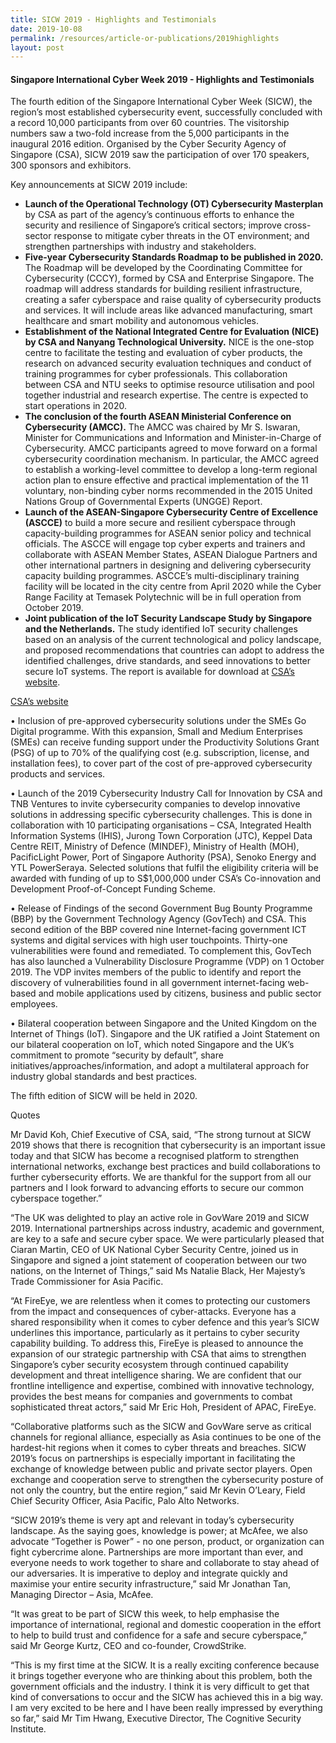```yaml
---
title: SICW 2019 - Highlights and Testimonials
date: 2019-10-08
permalink: /resources/article-or-publications/2019highlights
layout: post
---
```

#### **Singapore International Cyber Week 2019 - Highlights and Testimonials**

The fourth edition of the Singapore International Cyber Week (SICW), the region’s most established cybersecurity event, successfully concluded with a record 10,000 participants from over 60 countries. The visitorship numbers saw a two-fold increase from the 5,000 participants in the inaugural 2016 edition. Organised by the Cyber Security Agency of Singapore (CSA), SICW 2019 saw the participation of over 170 speakers, 300 sponsors and exhibitors.

Key announcements at SICW 2019 include:

* **Launch of the Operational Technology (OT) Cybersecurity Masterplan** by CSA as part of the agency’s continuous efforts to enhance the security and resilience of Singapore’s critical sectors; improve cross-sector response to mitigate cyber threats in the OT environment; and strengthen partnerships with industry and stakeholders.
* **Five-year Cybersecurity Standards Roadmap to be published in 2020.** The Roadmap will be developed by the Coordinating Committee for Cybersecurity (CCCY), formed by CSA and Enterprise Singapore. The roadmap will address standards for building resilient infrastructure, creating a safer cyberspace and raise quality of cybersecurity products and services. It will include areas like advanced manufacturing, smart healthcare and smart mobility and autonomous vehicles.
* **Establishment of the National Integrated Centre for Evaluation (NICE) by CSA and Nanyang Technological University.** NICE is the one-stop centre to facilitate the testing and evaluation of cyber products, the research on advanced security evaluation techniques and conduct of training programmes for cyber professionals. This collaboration between CSA and NTU seeks to optimise resource utilisation and pool together industrial and research expertise. The centre is expected to start operations in 2020.
* **The conclusion of the fourth ASEAN Ministerial Conference on Cybersecurity (AMCC).** The AMCC was chaired by Mr S. Iswaran, Minister for Communications and Information and Minister-in-Charge of Cybersecurity. AMCC participants agreed to move forward on a formal cybersecurity coordination mechanism. In particular, the AMCC agreed to establish a working-level committee to develop a long-term regional action plan to ensure effective and practical implementation of the 11 voluntary, non-binding cyber norms recommended in the 2015 United Nations Group of Governmental Experts (UNGGE) Report.
* **Launch of the ASEAN-Singapore Cybersecurity Centre of Excellence (ASCCE)** to build a more secure and resilient cyberspace through capacity-building programmes for ASEAN senior policy and technical officials. The ASCCE will engage top cyber experts and trainers and collaborate with ASEAN Member States, ASEAN Dialogue Partners and other international partners in designing and delivering cybersecurity capacity building programmes. ASCCE’s multi-disciplinary training facility will be located in the city centre from April 2020 while the Cyber Range Facility at Temasek Polytechnic will be in full operation from October 2019.
* **Joint publication of the IoT Security Landscape Study by Singapore and the Netherlands.** The study identified IoT security challenges based on an analysis of the current technological and policy landscape, and proposed recommendations that countries can adopt to address the identified challenges, drive standards, and seed innovations to better secure IoT systems. The report is available for download at [CSA’s website](https://www.csa.gov.sg/News/Publications/IoT-Security-Landscape).

<a href="https://www.csa.gov.sg/News/Publications/IoT-Security-Landscape">CSA’s website</a>

• Inclusion of pre-approved cybersecurity solutions under the SMEs Go Digital programme. With this expansion, Small and Medium Enterprises (SMEs) can receive funding support under the Productivity Solutions Grant (PSG) of up to 70% of the qualifying cost (e.g. subscription, license, and installation fees), to cover part of the cost of pre-approved cybersecurity products and services.

• Launch of the 2019 Cybersecurity Industry Call for Innovation by CSA and TNB Ventures to invite cybersecurity companies to develop innovative solutions in addressing specific cybersecurity challenges. This is done in collaboration with 10 participating organisations – CSA, Integrated Health Information Systems (IHIS), Jurong Town Corporation (JTC), Keppel Data Centre REIT, Ministry of Defence (MINDEF), Ministry of Health (MOH), PacificLight Power, Port of Singapore Authority (PSA), Senoko Energy and YTL PowerSeraya. Selected solutions that fulfil the eligibility criteria will be awarded with funding of up to S$1,000,000 under CSA’s Co-innovation and Development Proof-of-Concept Funding Scheme.

• Release of Findings of the second Government Bug Bounty Programme (BBP) by the Government Technology Agency (GovTech) and CSA. This second edition of the BBP covered nine Internet-facing government ICT systems and digital services with high user touchpoints. Thirty-one vulnerabilities were found and remediated. To complement this, GovTech has also launched a Vulnerability Disclosure Programme (VDP) on 1 October 2019. The VDP invites members of the public to identify and report the discovery of vulnerabilities found in all government internet-facing web-based and mobile applications used by citizens, business and public sector employees.

• Bilateral cooperation between Singapore and the United Kingdom on the Internet of Things (IoT). Singapore and the UK ratified a Joint Statement on our bilateral cooperation on IoT, which noted Singapore and the UK’s commitment to promote “security by default”, share initiatives/approaches/information, and adopt a multilateral approach for industry global standards and best practices. 

The fifth edition of SICW will be held in 2020.  

Quotes

Mr David Koh, Chief Executive of CSA, said, “The strong turnout at SICW 2019 shows that there is recognition that cybersecurity is an important issue today and that SICW has become a recognised platform to strengthen international networks, exchange best practices and build collaborations to further cybersecurity efforts. We are thankful for the support from all our partners and I look forward to advancing efforts to secure our common cyberspace together.”

“The UK was delighted to play an active role in GovWare 2019 and SICW 2019. International partnerships across industry, academic and government, are key to a safe and secure cyber space. We were particularly pleased that Ciaran Martin, CEO of UK National Cyber Security Centre, joined us in Singapore and signed a joint statement of cooperation between our two nations, on the Internet of Things,” said Ms Natalie Black, Her Majesty’s Trade Commissioner for Asia Pacific.

“At FireEye, we are relentless when it comes to protecting our customers from the impact and consequences of cyber-attacks. Everyone has a shared responsibility when it comes to cyber defence and this year’s SICW underlines this importance, particularly as it pertains to cyber security capability building. To address this, FireEye is pleased to announce the expansion of our strategic partnership with CSA that aims to strengthen Singapore’s cyber security ecosystem through continued capability development and threat intelligence sharing. We are confident that our frontline intelligence and expertise, combined with innovative technology, provides the best means for companies and governments to combat sophisticated threat actors,” said Mr Eric Hoh, President of APAC, FireEye.

“Collaborative platforms such as the SICW and GovWare serve as critical channels for regional alliance, especially as Asia continues to be one of the hardest-hit regions when it comes to cyber threats and breaches. SICW 2019’s focus on partnerships is especially important in facilitating the exchange of knowledge between public and private sector players. Open exchange and cooperation serve to strengthen the cybersecurity posture of not only the country, but the entire region,” said Mr Kevin O’Leary, Field Chief Security Officer, Asia Pacific, Palo Alto Networks.

“SICW 2019’s theme is very apt and relevant in today’s cybersecurity landscape. As the saying goes, knowledge is power; at McAfee, we also advocate “Together is Power” - no one person, product, or organization can fight cybercrime alone. Partnerships are more important than ever, and everyone needs to work together to share and collaborate to stay ahead of our adversaries. It is imperative to deploy and integrate quickly and maximise your entire security infrastructure,” said Mr Jonathan Tan, Managing Director – Asia, McAfee.

“It was great to be part of SICW this week, to help emphasise the importance of international, regional and domestic cooperation in the effort to help to build trust and confidence for a safe and secure cyberspace,” said Mr George Kurtz, CEO and co-founder, CrowdStrike.

“This is my first time at the SICW. It is a really exciting conference because it brings together everyone who are thinking about this problem, both the government officials and the industry. I think it is very difficult to get that kind of conversations to occur and the SICW has achieved this in a big way. I am very excited to be here and I have been really impressed by everything so far,” said Mr Tim Hwang, Executive Director, The Cognitive Security Institute.